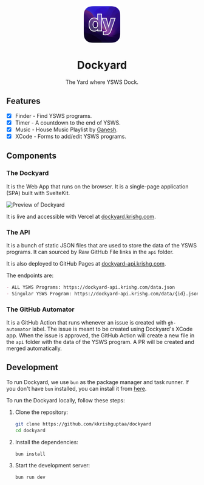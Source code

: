<div align="center">
<div><img src="https://github.com/kkrishguptaa/dockyard/raw/main/src/assets/icon.svg" alt="Dockyard logo" width="96" height="96"></div>
<h1>Dockyard</h1>
<p>The Yard where YSWS Dock.</p>
</div>

## Features

- [x] Finder - Find YSWS programs.
- [x] Timer - A countdown to the end of YSWS.
- [x] Music - House Music Playlist by [Ganesh](https://github.com/Decrescent398).
- [x] XCode - Forms to add/edit YSWS programs.

## Components

### The Dockyard

It is the Web App that runs on the browser. It is a single-page application (SPA) built with SvelteKit.

![Preview of Dockyard](https://github.com/user-attachments/assets/ba232b70-f9c1-4eec-8f2f-b835c69f850e)

It is live and accessible with Vercel at [dockyard.krishg.com](https://dockyard.krishg.com).

### The API

It is a bunch of static JSON files that are used to store the data of the YSWS programs. It can sourced by Raw GitHub File links in the `api` folder.

It is also deployed to GitHub Pages at [dockyard-api.krishg.com](https://dockyard-api.krishg.com).

The endpoints are:

```md
- ALL YSWS Programs: https://dockyard-api.krishg.com/data.json
- Singular YSWS Program: https://dockyard-api.krishg.com/data/{id}.json
```

### The GitHub Automator

It is a GitHub Action that runs whenever an issue is created with `gh-automator` label. The issue is meant to be created using Dockyard's XCode app. When the issue is approved, the GitHub Action will create a new file in the `api` folder with the data of the YSWS program. A PR will be created and merged automatically.

## Development

To run Dockyard, we use `bun` as the package manager and task runner. If you don't have `bun` installed, you can install it from [here](https://bun.sh/docs/installation).

To run the Dockyard locally, follow these steps:

1. Clone the repository:

   ```bash
   git clone https://github.com/kkrishguptaa/dockyard
   cd dockyard
   ```

1. Install the dependencies:

   ```bash
   bun install
   ```

1. Start the development server:

   ```bash
   bun run dev
   ```
